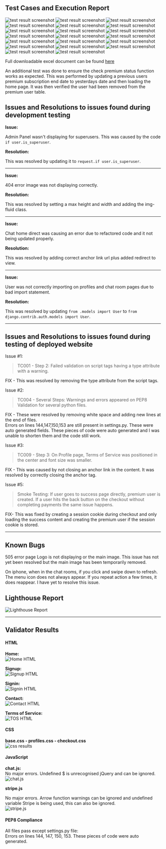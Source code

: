 ## Test Cases and Execution Report

![test result screenshot](readme_images/testing_results/1.JPG)
![test result screenshot](readme_images/testing_results/2.JPG)
![test result screenshot](readme_images/testing_results/3.JPG)
![test result screenshot](readme_images/testing_results/4.JPG)
![test result screenshot](readme_images/testing_results/5.JPG)
![test result screenshot](readme_images/testing_results/6.JPG)
![test result screenshot](readme_images/testing_results/7.JPG)
![test result screenshot](readme_images/testing_results/8.JPG)
![test result screenshot](readme_images/testing_results/9.JPG)
![test result screenshot](readme_images/testing_results/10.JPG)
![test result screenshot](readme_images/testing_results/11.JPG)
![test result screenshot](readme_images/testing_results/12.JPG)
![test result screenshot](readme_images/testing_results/13.JPG)
![test result screenshot](readme_images/testing_results/14.JPG)
![test result screenshot](readme_images/testing_results/15.JPG)
![test result screenshot](readme_images/testing_results/16.JPG)
![test result screenshot](readme_images/testing_results/17.JPG)
![test result screenshot](readme_images/testing_results/18.JPG)
![test result screenshot](readme_images/testing_results/19.JPG)
![test result screenshot](readme_images/testing_results/20.JPG)

Full downloadable excel document can be found [here](readme_images/test_results_ms4.xlsx)

An additional test was done to ensure the check premium status function works as expected. This was performed by updating a previous users premium subscription end date to yesterdays date and then loading the home page. It was then verified the user had been removed from the premium user table.

## Issues and Resolutions to issues found during development testing

**Issue:**

Admin Panel wasn't displaying for superusers. This was caused by the code `if user.is_superuser`.

**Resolution:**

This was resolved by updating it to `request.if user.is_superuser`.
<hr>

**Issue:**

404 error image was not displaying correctly.

**Resolution:**

This was resolved by setting a max height and width and adding the img-fluid class.
<hr> 

**Issue:**

Chat home direct was causing an error due to refactored code and it not being updated properly. 

**Resolution:**

This was resolved by adding correct anchor link url plus added redirect to view.
<hr>

**Issue:**

User was not correctly importing on profiles and chat room pages due to bad import statement.

**Resolution:**

This was resolved by updating `from .models import User` to `from django.contrib.auth.models import User`.
<hr>

## Issues and Resolutions to issues found during testing of deployed website

Issue #1: 
> TC001 - Step 2: Failed validation on script tags having a type attribute with a warning.

FIX - This was resolved by removing the type attribute from the script tags.

Issue #2: 
> TC004 - Several Steps: Warnings and errors appeared on PEP8 Validation for several python files.

FIX - These were resolved by removing white space and adding new lines at the end of files.<br>
Errors on lines 144,147,150,153 are still present in settings.py. These were auto generated fields. These pieces of code were auto generated and I was unable to shorten them and the code still work.

Issue #3: 
> TC009 - Step 3: On Profile page, Terms of Service was positioned in the center and font size was smaller.

FIX - This was caused by not closing an anchor link in the content. It was resolved by correctly closing the anchor tag.

Issue #5: 
> Smoke Testing: If user goes to success page directly, premium user is created. If a user hits the back button on the checkout without completing payments the same issue happens.

FIX- This was fixed by creating a session cookie during checkout and only loading the success content and creating the premium user if the session cookie is stored.

***

## Known Bugs

505 error page Logo is not displaying or the main image. This issue has not yet been resolved but the main image has been temporarily removed.

On iphone, when in the chat rooms, if you click and swipe down to refresh. The menu icon does not always appear. If you repeat action a few times, it does reappear. I have yet to resolve this issue.

## Lighthouse Report

![Lighthouse Report](readme_images\testing_results\lighthouse_report.jpg)

***

## Validator Results

#### HTML

**Home:**<br>
![Home HTML](readme_images\testing_results\home_html.jpg)

**Signup:**<br>
![Signup HTML](readme_images\testing_results\signup_html.jpg)

**Signin:**<br>
![Signin HTML](readme_images\testing_results\signin_html.jpg)

**Contact:**<br>
![Contact HTML](readme_images\testing_results\contact_html.jpg)

**Terms of Service:**<br>
![TOS HTML](readme_images\testing_results\terms_of_service_html.jpg)


#### CSS 

**base.css - profiles.css - checkout.css**<br>
![css results](readme_images\testing_results\css_validation.jpg)


#### JavaScript

**chat.js:**<br>
No major errors. Undefined $ is unrecognised jQuery and can be ignored.<br>
![chat.js](readme_images\testing_results\chat_js.jpg)

**stripe.js**<br>

No major errors. Arrow function warnings can be ignored and undefined variable Stripe is being used, this can also be ignored.<br>
![stripe.js](readme_images\testing_results\stripe_js.jpg)


#### PEP8 Compliance

All files pass except settings.py file: <br>
Errors on lines 144, 147, 150, 153. These pieces of code were auto generated.
